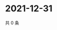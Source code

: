 # 2021-12-31

共 0 条

<!-- BEGIN WEIBO -->
<!-- 最后更新时间 Fri Dec 31 2021 01:13:38 GMT+0800 (China Standard Time) -->

<!-- END WEIBO -->
